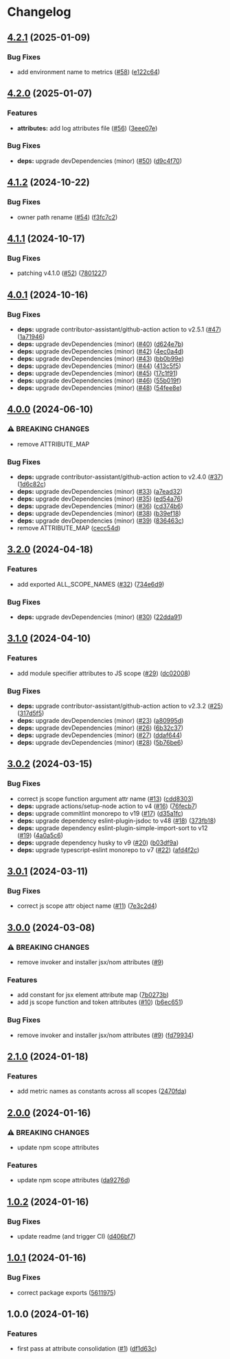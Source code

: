 # Changelog

## [4.2.1](https://github.com/ibm-telemetry/telemetry-attributes-js/compare/v4.2.0...v4.2.1) (2025-01-09)


### Bug Fixes

* add environment name to metrics ([#58](https://github.com/ibm-telemetry/telemetry-attributes-js/issues/58)) ([e122c64](https://github.com/ibm-telemetry/telemetry-attributes-js/commit/e122c64795560367826bc432fcb9f31ec78b3bcd))

## [4.2.0](https://github.com/ibm-telemetry/telemetry-attributes-js/compare/v4.1.2...v4.2.0) (2025-01-07)


### Features

* **attributes:** add log attributes file ([#56](https://github.com/ibm-telemetry/telemetry-attributes-js/issues/56)) ([3eee07e](https://github.com/ibm-telemetry/telemetry-attributes-js/commit/3eee07e9ffd0bd6d26351ff90dc2d22e1eb3cdaf))


### Bug Fixes

* **deps:** upgrade devDependencies (minor) ([#50](https://github.com/ibm-telemetry/telemetry-attributes-js/issues/50)) ([d9c4f70](https://github.com/ibm-telemetry/telemetry-attributes-js/commit/d9c4f70e95eecebf711fbddfa5f942c685594df0))

## [4.1.2](https://github.com/ibm-telemetry/telemetry-attributes-js/compare/v4.1.1...v4.1.2) (2024-10-22)


### Bug Fixes

* owner path rename ([#54](https://github.com/ibm-telemetry/telemetry-attributes-js/issues/54)) ([f3fc7c2](https://github.com/ibm-telemetry/telemetry-attributes-js/commit/f3fc7c2d58b69e9c77d4452f129a09b0f0833827))

## [4.1.1](https://github.com/ibm-telemetry/telemetry-attributes-js/compare/v4.1.0...v4.1.1) (2024-10-17)


### Bug Fixes

* patching v4.1.0 ([#52](https://github.com/ibm-telemetry/telemetry-attributes-js/issues/52)) ([7801227](https://github.com/ibm-telemetry/telemetry-attributes-js/commit/780122790fd37e6b77bd2d23f9a29535c11d234b))

## [4.0.1](https://github.com/ibm-telemetry/telemetry-attributes-js/compare/v4.0.0...v4.0.1) (2024-10-16)


### Bug Fixes

* **deps:** upgrade contributor-assistant/github-action action to v2.5.1 ([#47](https://github.com/ibm-telemetry/telemetry-attributes-js/issues/47)) ([1a71946](https://github.com/ibm-telemetry/telemetry-attributes-js/commit/1a71946725d5d09d0466171464c5e85164352217))
* **deps:** upgrade devDependencies (minor) ([#40](https://github.com/ibm-telemetry/telemetry-attributes-js/issues/40)) ([d624e7b](https://github.com/ibm-telemetry/telemetry-attributes-js/commit/d624e7be3b449e3834b5f9c3c1880d9122d9b84c))
* **deps:** upgrade devDependencies (minor) ([#42](https://github.com/ibm-telemetry/telemetry-attributes-js/issues/42)) ([4ec0a4d](https://github.com/ibm-telemetry/telemetry-attributes-js/commit/4ec0a4d8984bda7d4cc373cb583097c51dd0b01c))
* **deps:** upgrade devDependencies (minor) ([#43](https://github.com/ibm-telemetry/telemetry-attributes-js/issues/43)) ([bb0b99e](https://github.com/ibm-telemetry/telemetry-attributes-js/commit/bb0b99e7d59e978735af6266814d6e2b67905606))
* **deps:** upgrade devDependencies (minor) ([#44](https://github.com/ibm-telemetry/telemetry-attributes-js/issues/44)) ([413c5f5](https://github.com/ibm-telemetry/telemetry-attributes-js/commit/413c5f50326b2a41549c980e39a242fdf2c06474))
* **deps:** upgrade devDependencies (minor) ([#45](https://github.com/ibm-telemetry/telemetry-attributes-js/issues/45)) ([17c1f91](https://github.com/ibm-telemetry/telemetry-attributes-js/commit/17c1f918fc837379b2add235f7fe893579c365fe))
* **deps:** upgrade devDependencies (minor) ([#46](https://github.com/ibm-telemetry/telemetry-attributes-js/issues/46)) ([55b019f](https://github.com/ibm-telemetry/telemetry-attributes-js/commit/55b019f63c069f1eb27525b4221caa183279cf49))
* **deps:** upgrade devDependencies (minor) ([#48](https://github.com/ibm-telemetry/telemetry-attributes-js/issues/48)) ([54fee8e](https://github.com/ibm-telemetry/telemetry-attributes-js/commit/54fee8e8b842ce7614c0ad5a239d3751ae6d386c))

## [4.0.0](https://github.com/ibm-telemetry/telemetry-attributes-js/compare/v3.2.0...v4.0.0) (2024-06-10)


### ⚠ BREAKING CHANGES

* remove ATTRIBUTE_MAP

### Bug Fixes

* **deps:** upgrade contributor-assistant/github-action action to v2.4.0 ([#37](https://github.com/ibm-telemetry/telemetry-attributes-js/issues/37)) ([1d6c82c](https://github.com/ibm-telemetry/telemetry-attributes-js/commit/1d6c82c7c1e684f078b370b1ec35c53784261edb))
* **deps:** upgrade devDependencies (minor) ([#33](https://github.com/ibm-telemetry/telemetry-attributes-js/issues/33)) ([a7ead32](https://github.com/ibm-telemetry/telemetry-attributes-js/commit/a7ead32396ebf6add630fdc890e0bb0f42abe658))
* **deps:** upgrade devDependencies (minor) ([#35](https://github.com/ibm-telemetry/telemetry-attributes-js/issues/35)) ([ed54a76](https://github.com/ibm-telemetry/telemetry-attributes-js/commit/ed54a76121c0522ed3bd65f8e56524db0c597ac9))
* **deps:** upgrade devDependencies (minor) ([#36](https://github.com/ibm-telemetry/telemetry-attributes-js/issues/36)) ([cd374b6](https://github.com/ibm-telemetry/telemetry-attributes-js/commit/cd374b693a388103f86112ba521725d7f96306ec))
* **deps:** upgrade devDependencies (minor) ([#38](https://github.com/ibm-telemetry/telemetry-attributes-js/issues/38)) ([b39ef18](https://github.com/ibm-telemetry/telemetry-attributes-js/commit/b39ef18cf0b98d5617514a55c3fa11bda29a1194))
* **deps:** upgrade devDependencies (minor) ([#39](https://github.com/ibm-telemetry/telemetry-attributes-js/issues/39)) ([836463c](https://github.com/ibm-telemetry/telemetry-attributes-js/commit/836463c5796a574d4545f1c7a3f95bc036e7f3bf))
* remove ATTRIBUTE_MAP ([cecc54d](https://github.com/ibm-telemetry/telemetry-attributes-js/commit/cecc54dff5f5485457d1034adc8e592977698d04))

## [3.2.0](https://github.com/ibm-telemetry/telemetry-attributes-js/compare/v3.1.0...v3.2.0) (2024-04-18)


### Features

* add exported ALL_SCOPE_NAMES ([#32](https://github.com/ibm-telemetry/telemetry-attributes-js/issues/32)) ([734e6d9](https://github.com/ibm-telemetry/telemetry-attributes-js/commit/734e6d9170cc97981e9d20d2b6b2a7c84effbd46))


### Bug Fixes

* **deps:** upgrade devDependencies (minor) ([#30](https://github.com/ibm-telemetry/telemetry-attributes-js/issues/30)) ([22dda91](https://github.com/ibm-telemetry/telemetry-attributes-js/commit/22dda910dd44c1c37335aea425d0306c46e12a78))

## [3.1.0](https://github.com/ibm-telemetry/telemetry-attributes-js/compare/v3.0.2...v3.1.0) (2024-04-10)


### Features

* add module specifier attributes to JS scope ([#29](https://github.com/ibm-telemetry/telemetry-attributes-js/issues/29)) ([dc02008](https://github.com/ibm-telemetry/telemetry-attributes-js/commit/dc02008c2de3a69d4eb7157b036455d70a3ed903))


### Bug Fixes

* **deps:** upgrade contributor-assistant/github-action action to v2.3.2 ([#25](https://github.com/ibm-telemetry/telemetry-attributes-js/issues/25)) ([317d5f5](https://github.com/ibm-telemetry/telemetry-attributes-js/commit/317d5f5e8e25859d3f96710e7a22cab2576b7f3a))
* **deps:** upgrade devDependencies (minor) ([#23](https://github.com/ibm-telemetry/telemetry-attributes-js/issues/23)) ([a80995d](https://github.com/ibm-telemetry/telemetry-attributes-js/commit/a80995d9eac016a80cdc55ccb84a075eb41a4193))
* **deps:** upgrade devDependencies (minor) ([#26](https://github.com/ibm-telemetry/telemetry-attributes-js/issues/26)) ([6b32c37](https://github.com/ibm-telemetry/telemetry-attributes-js/commit/6b32c37b42cbaa9ad3c7d54eb24d5e51e8f5675e))
* **deps:** upgrade devDependencies (minor) ([#27](https://github.com/ibm-telemetry/telemetry-attributes-js/issues/27)) ([ddaf644](https://github.com/ibm-telemetry/telemetry-attributes-js/commit/ddaf6443843fcc0aa4515f35e976ef839e00069c))
* **deps:** upgrade devDependencies (minor) ([#28](https://github.com/ibm-telemetry/telemetry-attributes-js/issues/28)) ([5b76be6](https://github.com/ibm-telemetry/telemetry-attributes-js/commit/5b76be6330d3d866416a970bf4c159aa26e7049d))

## [3.0.2](https://github.com/ibm-telemetry/telemetry-attributes-js/compare/v3.0.1...v3.0.2) (2024-03-15)


### Bug Fixes

* correct js scope function argument attr name ([#13](https://github.com/ibm-telemetry/telemetry-attributes-js/issues/13)) ([cdd8303](https://github.com/ibm-telemetry/telemetry-attributes-js/commit/cdd83030cd2c9e7d0669c5ebfef1644b875e70ce))
* **deps:** upgrade actions/setup-node action to v4 ([#16](https://github.com/ibm-telemetry/telemetry-attributes-js/issues/16)) ([76fecb7](https://github.com/ibm-telemetry/telemetry-attributes-js/commit/76fecb7e1832409efb3a13d70c4749e8ed9ea7f1))
* **deps:** upgrade commitlint monorepo to v19 ([#17](https://github.com/ibm-telemetry/telemetry-attributes-js/issues/17)) ([d35a1fc](https://github.com/ibm-telemetry/telemetry-attributes-js/commit/d35a1fc6615a099bb6aaab9dca304690ed73770c))
* **deps:** upgrade dependency eslint-plugin-jsdoc to v48 ([#18](https://github.com/ibm-telemetry/telemetry-attributes-js/issues/18)) ([373fb18](https://github.com/ibm-telemetry/telemetry-attributes-js/commit/373fb18a9e838b0de870af5b2ebfd89fc9f8fc35))
* **deps:** upgrade dependency eslint-plugin-simple-import-sort to v12 ([#19](https://github.com/ibm-telemetry/telemetry-attributes-js/issues/19)) ([4a0a5c6](https://github.com/ibm-telemetry/telemetry-attributes-js/commit/4a0a5c63715e5d5abc1dd474fa15c9bc3c750b88))
* **deps:** upgrade dependency husky to v9 ([#20](https://github.com/ibm-telemetry/telemetry-attributes-js/issues/20)) ([b03df9a](https://github.com/ibm-telemetry/telemetry-attributes-js/commit/b03df9a54bff626d890e803becbc98c6fc777d61))
* **deps:** upgrade typescript-eslint monorepo to v7 ([#22](https://github.com/ibm-telemetry/telemetry-attributes-js/issues/22)) ([afd4f2c](https://github.com/ibm-telemetry/telemetry-attributes-js/commit/afd4f2ceb5280a023fd5b675b8c500ce7c800e2d))

## [3.0.1](https://github.com/ibm-telemetry/telemetry-attributes-js/compare/v3.0.0...v3.0.1) (2024-03-11)


### Bug Fixes

* correct js scope attr object name ([#11](https://github.com/ibm-telemetry/telemetry-attributes-js/issues/11)) ([7e3c2d4](https://github.com/ibm-telemetry/telemetry-attributes-js/commit/7e3c2d4e43aab3cdb073be96e65343e6e8c78557))

## [3.0.0](https://github.com/ibm-telemetry/telemetry-attributes-js/compare/v2.1.0...v3.0.0) (2024-03-08)


### ⚠ BREAKING CHANGES

* remove invoker and installer jsx/nom attributes ([#9](https://github.com/ibm-telemetry/telemetry-attributes-js/issues/9))

### Features

* add constant for jsx element attribute map ([7b0273b](https://github.com/ibm-telemetry/telemetry-attributes-js/commit/7b0273bafcddaba8753afeebdcc0cc883359fc63))
* add js scope function and token attributes ([#10](https://github.com/ibm-telemetry/telemetry-attributes-js/issues/10)) ([b6ec651](https://github.com/ibm-telemetry/telemetry-attributes-js/commit/b6ec6513c858afe4f83fd4b8bf380a791cc04a84))


### Bug Fixes

* remove invoker and installer jsx/nom attributes ([#9](https://github.com/ibm-telemetry/telemetry-attributes-js/issues/9)) ([fd79934](https://github.com/ibm-telemetry/telemetry-attributes-js/commit/fd7993447928377140ed967fbc0875c6867804c1))

## [2.1.0](https://github.com/ibm-telemetry/telemetry-attributes-js/compare/v2.0.0...v2.1.0) (2024-01-18)


### Features

* add metric names as constants across all scopes ([2470fda](https://github.com/ibm-telemetry/telemetry-attributes-js/commit/2470fda3f09ffdbf92bd8c718864b9c9d3f2e686))

## [2.0.0](https://github.com/ibm-telemetry/telemetry-attributes-js/compare/v1.0.2...v2.0.0) (2024-01-16)


### ⚠ BREAKING CHANGES

* update npm scope attributes

### Features

* update npm scope attributes ([da9276d](https://github.com/ibm-telemetry/telemetry-attributes-js/commit/da9276d4dfb987b8ee9f45410df5be9653e7b9fd))

## [1.0.2](https://github.com/ibm-telemetry/telemetry-attributes-js/compare/v1.0.1...v1.0.2) (2024-01-16)


### Bug Fixes

* update readme (and trigger CI) ([d406bf7](https://github.com/ibm-telemetry/telemetry-attributes-js/commit/d406bf7859662e6da36ada61f9eff2c7f3cf6799))

## [1.0.1](https://github.com/ibm-telemetry/telemetry-attributes-js/compare/v1.0.0...v1.0.1) (2024-01-16)


### Bug Fixes

* correct package exports ([5611975](https://github.com/ibm-telemetry/telemetry-attributes-js/commit/56119759ea0f72fa8e88a3f28fc00343e670b692))

## 1.0.0 (2024-01-16)


### Features

* first pass at attribute consolidation ([#1](https://github.com/ibm-telemetry/telemetry-attributes-js/issues/1)) ([df1d63c](https://github.com/ibm-telemetry/telemetry-attributes-js/commit/df1d63c6c23a1b25c807addd3d5dd6a90e870374))
